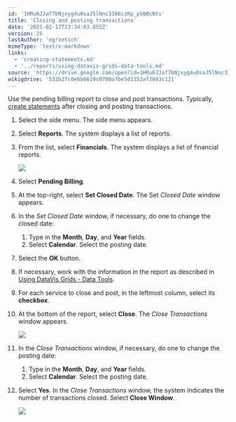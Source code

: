 ```yaml
---
id: '1HRu6JJaf7bNjxyg4u0saJ5lNnc338GczKp_pS00cNts'
title: 'Closing and posting transactions'
date: '2021-02-17T23:34:03.855Z'
version: 26
lastAuthor: 'egrzetich'
mimeType: 'text/x-markdown'
links:
  - 'creating-statements.md'
  - '../reports/using-datavis-grids-data-tools.md'
source: 'https://drive.google.com/open?id=1HRu6JJaf7bNjxyg4u0saJ5lNnc338GczKp_pS00cNts'
wikigdrive: '532b27c0e6b6629c0700a7be5d1152af2683c121'
---
```

Use the pending billing report to close and post transactions. Typically, [create statements](creating-statements.md) after closing and posting transactions.
1. Select the side menu. The side menu appears.
2. Select <strong>Reports</strong>. The system displays a list of reports.
3. From the list, select <strong>Financials</strong>. The system displays a list of financial reports.

   <img src="../closing-and-posting-transactions.assets/42281d901684ce13c2ba663c2ca33a47.png" />

4. Select <strong>Pending Billing</strong>.
5. At the top-right, select <strong>Set Closed Date</strong>. The Set <em>Closed Date</em> window appears.
6. In the <em>Set Closed Date</em> window, if necessary, do one to change the closed date:
   1. Type in the <strong>Month</strong>, <strong>Day</strong>, and <strong>Year</strong> fields.
   2. Select <strong>Calendar</strong>. Select the posting date.
1. Select the <strong>OK</strong> button.
2. If necessary, work with the information in the report as described in [Using DataVis Grids - Data Tools](../reports/using-datavis-grids-data-tools.md).
3. For each service to close and post, in the leftmost column, select its <strong>checkbox</strong>.
4. At the bottom of the report, select <strong>Close</strong>. The <em>Close Transactions</em> window appears.

   <img src="../closing-and-posting-transactions.assets/14d4657f7b3add8173297fdfc9adedc5.png" />

5. In the <em>Close Transactions</em> window, if necessary, do one to change the posting date:
   1. Type in the <strong>Month</strong>, <strong>Day</strong>, and <strong>Year</strong> fields.
   2. Select <strong>Calendar</strong>. Select the posting date.
1. Select <strong>Yes</strong>. In the <em>Close Transactions</em> window, the system indicates the number of transactions closed. Select <strong>Close Window</strong>.

   <img src="../closing-and-posting-transactions.assets/9724da7dfe632eb22e772c2340f644a6.png" />


